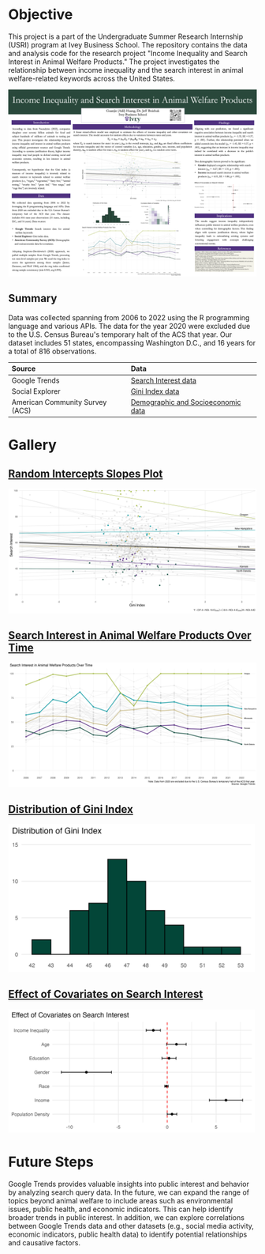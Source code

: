 # Objective
This project is a part of the Undergraduate Summer Research Internship (USRI) program at Ivey Business School. The repository contains the data and analysis code for the research project "Income Inequality and Search Interest in Animal Welfare Products." The project investigates the relationship between income inequality and the search interest in animal welfare-related keywords across the United States.

![plot](./poster/USRI%20Poster.png)

## Summary
Data was collected spanning from 2006 to 2022 using the R programming language and various APIs. The data for the year 2020 were excluded due to the U.S. Census Bureau's temporary halt of the ACS that year. Our dataset includes 51 states, encompassing Washington D.C., and 16 years for a total of 816 observations.

| **Source**                        | **Data**                                                                                                         |
|:----------------------------------|:----------------------------------------------------------------------------------------------------------------|
| Google Trends                     | [Search Interest data](https://trends.google.com/)                                                               |
| Social Explorer                   | [Gini Index data](https://www.socialexplorer.com/)                                                               |
| American Community Survey (ACS)   | [Demographic and Socioeconomic data](https://www.census.gov/programs-surveys/acs)                                |

# Gallery

## [Random Intercepts Slopes Plot](06-data-virtualization.R#L317)

![plot](./graphs/08_Random_Intercepts_Slopes_Plot.png)

## [Search Interest in Animal Welfare Products Over Time](06-data-virtualization.R#L147)

![plot](./graphs/02_Trend_of_Search_Interest.png)

## [Distribution of Gini Index](06-data-virtualization.R#L243)

<img src="./graphs/05_Distribution_of_Gini_Index.png" alt="plot" style="width:500px;"/>

## [Effect of Covariates on Search Interest](06-data-virtualization.R#L215)

<img src="./graphs/04_Coefficient_Plot_of_Covariates.png" alt="plot" style="width:500px;"/>

# Future Steps
Google Trends provides valuable insights into public interest and behavior by analyzing search query data. In the future, we can expand the range of topics beyond animal welfare to include areas such as environmental issues, public health, and economic indicators. This can help identify broader trends in public interest. In addition, we can explore correlations between Google Trends data and other datasets (e.g., social media activity, economic indicators, public health data) to identify potential relationships and causative factors.

